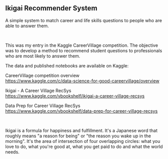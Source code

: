 ## Ikigai Recommender System
A simple system to match career and life skills questions to people who are able to answer them.

<br>

This was my entry in the Kaggle CareerVillage competition. The objective was to develop a method to recommend student questions to professionals who are most likely to answer them.

The data and published notebooks are available on Kaggle:

CareerVillage competition overview<br>
https://www.kaggle.com/c/data-science-for-good-careervillage/overview

Ikigai - A Career Village RecSys<br>
https://www.kaggle.com/vbookshelf/ikigai-a-career-village-recsys

Data Prep for Career Village RecSys<br>
https://www.kaggle.com/vbookshelf/data-prep-for-career-village-recsys

<br>

Ikigai is a formula for happiness and fulfillment. It's a Japanese word that roughly means "a reason for being" or "the reason you wake up in the morning". It's the area of intersection of four overlapping circles: what you love to do, what you're good at, what you get paid to do and what the world needs.
 
